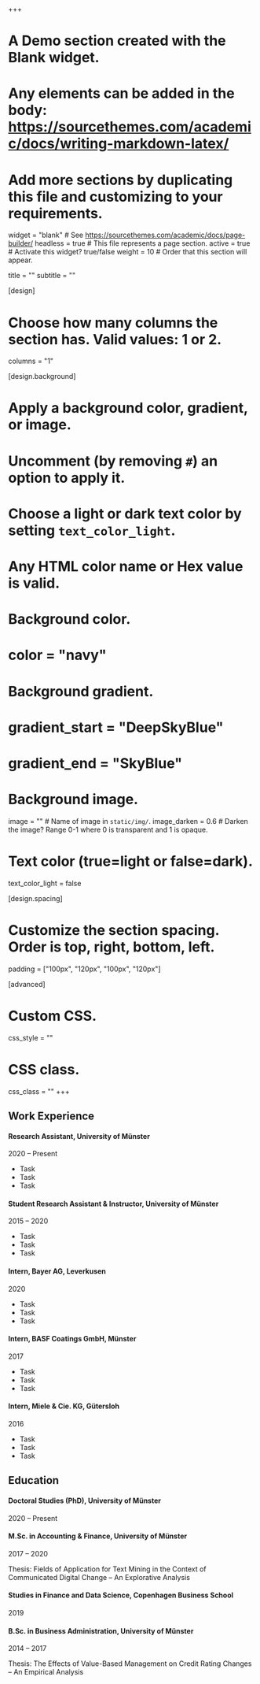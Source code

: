 +++
# A Demo section created with the Blank widget.
# Any elements can be added in the body: https://sourcethemes.com/academic/docs/writing-markdown-latex/
# Add more sections by duplicating this file and customizing to your requirements.

widget = "blank"  # See https://sourcethemes.com/academic/docs/page-builder/
headless = true  # This file represents a page section.
active = true # Activate this widget? true/false
weight = 10  # Order that this section will appear.

title = ""
subtitle = ""

[design]
  # Choose how many columns the section has. Valid values: 1 or 2.
  columns = "1"

[design.background]
  # Apply a background color, gradient, or image.
  #   Uncomment (by removing `#`) an option to apply it.
  #   Choose a light or dark text color by setting `text_color_light`.
  #   Any HTML color name or Hex value is valid.

  # Background color.
  # color = "navy"
  
  # Background gradient.
  # gradient_start = "DeepSkyBlue"
  # gradient_end = "SkyBlue"
  
  # Background image.
  image = ""  # Name of image in `static/img/`.
  image_darken = 0.6  # Darken the image? Range 0-1 where 0 is transparent and 1 is opaque.

  # Text color (true=light or false=dark).
  text_color_light = false

[design.spacing]
  # Customize the section spacing. Order is top, right, bottom, left.
  padding = ["100px", "120px", "100px", "120px"]

[advanced]
 # Custom CSS. 
 css_style = ""
 
 # CSS class.
 css_class = ""
+++

## Work Experience

#### Research Assistant, University of Münster
2020 – Present

* Task
* Task
* Task

#### Student Research Assistant & Instructor, University of Münster
2015 – 2020

* Task
* Task
* Task

#### Intern, Bayer AG, Leverkusen
2020

* Task
* Task
* Task

#### Intern, BASF Coatings GmbH, Münster
2017

* Task
* Task
* Task

#### Intern, Miele & Cie. KG, Gütersloh
2016

* Task
* Task
* Task



## Education

#### Doctoral Studies (PhD), University of Münster
2020 – Present


#### M.Sc. in Accounting & Finance, University of Münster
2017 – 2020

Thesis: Fields of Application for Text Mining in the Context of Communicated Digital Change – An Explorative Analysis

#### Studies in Finance and Data Science, Copenhagen Business School
2019

#### B.Sc. in Business Administration, University of Münster
2014 – 2017

Thesis: The Effects of Value-Based Management on Credit Rating Changes – An Empirical Analysis

